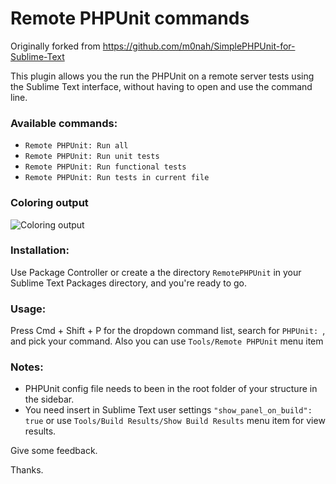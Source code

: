 Remote PHPUnit commands
=======================

Originally forked from https://github.com/m0nah/SimplePHPUnit-for-Sublime-Text


This plugin allows you the run the PHPUnit on a remote server tests using the Sublime Text interface, without having to open and use the command line.

### Available commands:

- `Remote PHPUnit: Run all`
- `Remote PHPUnit: Run unit tests`
- `Remote PHPUnit: Run functional tests`
- `Remote PHPUnit: Run tests in current file`


### Coloring output

![Coloring output](https://raw.github.com/m0nah/SimplePHPUnit-for-Sublime-Text/master/Screen%20Shot.png)

### Installation:
Use Package Controller or create a the directory `RemotePHPUnit` in your Sublime Text Packages directory, and you're ready to go.

### Usage:
Press Cmd + Shift + P for the dropdown command list, search for `PHPUnit: `, and pick your command. Also you can use `Tools/Remote PHPUnit` menu item

### Notes:
- PHPUnit config file needs to been in the root folder of your structure in the sidebar.
- You need insert in Sublime Text user settings `"show_panel_on_build": true` or use `Tools/Build Results/Show Build Results` menu item for view results.

Give some feedback.

Thanks.
